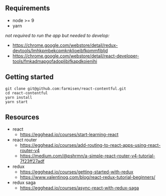 ## Requirements
* node >= 9 
* yarn

_not required to run the app but needed to develop:_
* https://chrome.google.com/webstore/detail/redux-devtools/lmhkpmbekcpmknklioeibfkpmmfibljd
* https://chrome.google.com/webstore/detail/react-developer-tools/fmkadmapgofadopljbjfkapdkoienihi  



## Getting started


```
git clone git@github.com:farmisen/react-contentful.git
cd react-contentful
yarn install
yarn start
```


## Resources

* react
  * https://egghead.io/courses/start-learning-react
* react router
  * https://egghead.io/courses/add-routing-to-react-apps-using-react-router-v4
  * https://medium.com/@pshrmn/a-simple-react-router-v4-tutorial-7f23ff27adf
* redux
  * https://egghead.io/courses/getting-started-with-redux
  * https://www.valentinog.com/blog/react-redux-tutorial-beginners/
* redux saga
  * https://egghead.io/courses/async-react-with-redux-saga

